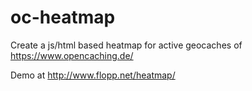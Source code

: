 # oc-heatmap
Create a js/html based heatmap for active geocaches of https://www.opencaching.de/

Demo at http://www.flopp.net/heatmap/
